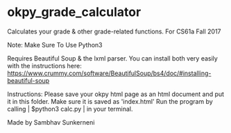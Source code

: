 # okpy_grade_calculator
Calculates your grade &amp; other grade-related functions. For CS61a Fall 2017

Note: Make Sure To Use Python3

Requires Beautiful Soup & the lxml parser. You can install both very easily with the instructions here:
https://www.crummy.com/software/BeautifulSoup/bs4/doc/#installing-beautiful-soup

Instructions: 
Please save your okpy html page as an html document and put it in this folder.
Make sure it is saved as 'index.html'
Run the program by calling | $python3 calc.py | in your terminal.

Made by Sambhav Sunkerneni
